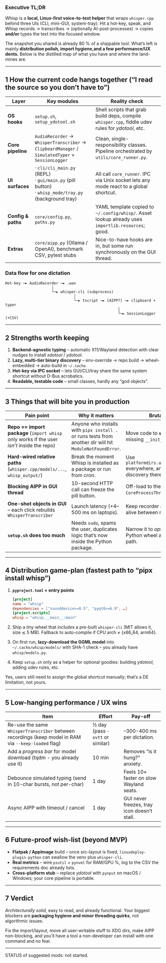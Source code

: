 ### Executive TL;DR

Whisp is a **local, Linux-first voice-to-text helper** that wraps `whisper.cpp` behind three UIs (CLI, mini-GUI, system-tray).
Hit a hot-key, speak, and Whisp records → transcribes → (optionally AI-post-processes) → copies **and/or** types the text into the focused window.

The snapshot you shared is already 80 % of a shippable tool.
What’s left is mainly **distribution polish, import hygiene,and a few performance/UX dents.** Below is the distilled map of what you have and where the land-mines are.

---

## 1  How the current code hangs together (“I read the source so you don’t have to”)

| Layer              | Key modules                                                                                                | Reality check                                                                                       |
| ------------------ | ---------------------------------------------------------------------------------------------------------- | --------------------------------------------------------------------------------------------------- |
| **OS hooks**       | `setup.sh`, `setup_ydotool.sh`                                                                             | Shell scripts that grab build deps, compile `whisper.cpp`, fiddle udev rules for *ydotool*, etc.    |
| **Core pipeline**  | `AudioRecorder` → `WhisperTranscriber` → `ClipboardManager` / `SimulatedTyper` + `SessionLogger`           | Clean, single-responsibility classes. Pipeline orchestrated by `utils/core_runner.py`.              |
| **UI surfaces**    | · `cli/cli_main.py` (REPL)  <br>· `gui/main.py` (pill button) <br>· `whisp_mode/tray.py` (background tray) | All call `core_runner`. IPC via Unix socket lets any mode react to a global shortcut.               |
| **Config & paths** | `core/config.py`, `paths.py`                                                                               | YAML template copied to `~/.config/whisp/`.  Asset lookup already uses `importlib.resources`; good. |
| **Extras**         | `core/aipp.py` (Ollama / OpenAI), benchmark CSV, pytest stubs                                              | Nice-to-have hooks are in, but some run synchronously on the GUI thread.                            |

### Data flow for one dictation

```
Hot-key ─► AudioRecorder ─► .wav
                     │
                     └─► whisper-cli (subprocess)
                               │
                               └─► tscript ─► [AIPP?] ─► clipboard + typer
                                                   │
                                                   └─► SessionLogger (+CSV)
```

---

## 2  Strengths worth keeping

1. **Backend-agnostic typing** – automatic X11/Wayland detection with clear nudges to install *xdotool* / *ydotool*.
2. **Lazy, multi-tier binary discovery** – env-override → repo build → wheel-embedded → auto-build in `~/.cache`.
3. **Hot-key via IPC socket** – lets GUI/CLI/tray share the same system shortcut without D-Bus acrobatics.
4. **Readable, testable code** – small classes, hardly any “god objects”.

---

## 3  Things that will bite you in production

| Pain point                                                                                 | Why it matters                                                                                           | Brutally honest fix                                                                                          |
| ------------------------------------------------------------------------------------------ | -------------------------------------------------------------------------------------------------------- | ------------------------------------------------------------------------------------------------------------ |
| **Repo == import package** (`import whisp` only works if the user *isn’t* inside the repo) | Anyone who installs with `pipx install .` or runs tests from another dir will hit `ModuleNotFoundError`. | Move code to **`src/whisp/`** and add the missing `__init__.py` files (§ PEP 420).                           |
| **Hard-wired relative paths** (`whisper.cpp/models/...`, `whisp_output/`)                  | Break the moment Whisp is installed as a package or run from cron.                                       | Use `platformdirs.user_cache_dir("whisp")` everywhere, and move model discovery there (you already started). |
| **Blocking AIPP in GUI thread**                                                            | 10-second HTTP call can freeze the pill button.                                                          | Off-load to the existing `CoreProcessThread` or an async task.                                               |
| **One-shot objects in GUI** – each click rebuilds `WhisperTranscriber`                     | Launch latency (+4–500 ms on laptops).                                                                   | Keep recorder & transcriber instances alive between recordings.                                              |
| **`setup.sh` does too much**                                                               | Needs `sudo`, spams the user, duplicates logic that’s now inside the Python package.                     | Narrow it to *optional* extras; treat the Python wheel as the primary install path.                          |

---

## 4  Distribution game-plan (fastest path to “pipx install whisp”)

1. **`pyproject.toml` + entry points**

   ```toml
   [project]
   name = "whisp"
   dependencies = ["sounddevice>=0.5", "pyqt6>=6.9", …]
   [project.scripts]
   whisp = "whisp.__main__:main"
   ```
2. Ship a *tiny* wheel that *includes* a pre-built `whisper-cli` (MIT allows it, size ≲ 5 MB).
   Fallback to auto-compile if CPU arch ≠ {x86\_64, arm64}.
3. On first run, **lazy-download the GGML model** into `~/.cache/whisp/models/` with SHA-1 check – you already have `whisp/models.py`.
4. Keep `setup.sh` only as a helper for optional goodies: building *ydotool*, adding udev rules, etc.

Yes, users still need to assign the global shortcut manually; that’s a DE limitation, not yours.

---

## 5  Low-hanging performance / UX wins

| Item                                                                                                 | Effort                          | Pay-off                                     |
| ---------------------------------------------------------------------------------------------------- | ------------------------------- | ------------------------------------------- |
| Re-use the same `WhisperTranscriber` between recordings (keep model in RAM via `--keep-loaded` flag) | ½ day (pass `-ovtt` or similar) | –300-400 ms per dictation.                  |
| Add a *progress bar* for model download (tqdm - you already use it)                                  | 10 min                          | Removes “is it hung?” anxiety.              |
| Debounce simulated typing (send in 10-char bursts, not per-char)                                     | 1 day                           | Feels 10× faster on slow Wayland seats.     |
| Async AIPP with timeout / cancel                                                                     | 1 day                           | GUI never freezes, tray icon doesn’t stall. |

---

## 6  Future-proof wish-list (beyond MVP)

* **Flatpak / AppImage** build – once src-layout is fixed, `linuxdeploy-plugin-python` can swallow the venv plus `whisper-cli`.
* **Real metrics** – wire `psutil` + `pynvml` for RAM/GPU %, log to the CSV the requirements doc already lists.
* **Cross-platform stub** – replace *ydotool* with `pynput` on macOS / Windows; your core pipeline is portable.

---

## 7  Verdict

*Architecturally solid*, easy to read, and already functional.
Your biggest blockers are **packaging hygiene and minor threading quirks**, not algorithmic issues.

Fix the import/layout, move all user-writable stuff to XDG dirs, make AIPP non-blocking, and you’ll have a tool a non-developer can install with one command and no fear.

---
STATUS of suggested mods: not started.